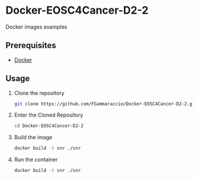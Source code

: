 # Docker-EOSC4Cancer-D2-2
Docker images examples
## Prerequisites
* [Docker](https://www.docker.com/)

## Usage
1. Clone the repository
   ```sh
   git clone https://github.com/FGammaraccio/Docker-EOSC4Cancer-D2-2.git
   ```
2. Enter the Cloned Repository
   ```sh
   cd Docker-EOSC4Cancer-D2-2
   ```
3. Build the image
   ```sh
   docker build -t snr ./snr
   ```
4. Run the container
   ```sh
   docker build -t snr ./snr
   ```
